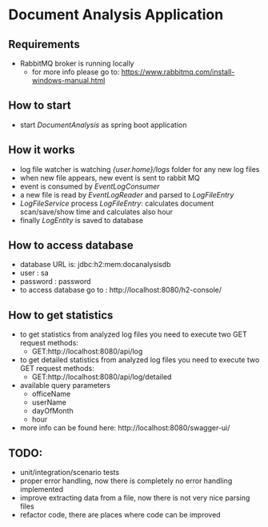 # Document Analysis Application
## Requirements
- RabbitMQ broker is running locally
  - for more info please go to: https://www.rabbitmq.com/install-windows-manual.html

## How to start
- start *DocumentAnalysis* as spring boot application

## How it works
- log file watcher is watching *{user.home}/logs* folder for any new log files
- when new file appears, new event is sent to rabbit MQ 
- event is consumed by *EventLogConsumer*
- a new file is read by *EventLogReader* and parsed to *LogFileEntry*
- *LogFileService* process *LogFileEntry*: calculates document scan/save/show time and calculates also hour  
- finally *LogEntity* is saved to database

## How to access database
- database URL is:  jdbc:h2:mem:docanalysisdb
 - user : sa
 - password : password
- to access database go to : http://localhost:8080/h2-console/

## How to get statistics
- to get statistics from analyzed log files you need to execute two GET request methods:
  - GET:http://localhost:8080/api/log
- to get detailed statistics from analyzed log files you need to execute two GET request methods:
  - GET:http://localhost:8080/api/log/detailed
- available query parameters
  - officeName
  - userName
  - dayOfMonth
  - hour  
- more info can be found here: http://localhost:8080/swagger-ui/  

## TODO:
- unit/integration/scenario tests
- proper error handling,  now there is completely no error handling implemented
- improve extracting data from a file, now there is not very nice parsing files
- refactor code, there are places where code can be improved
